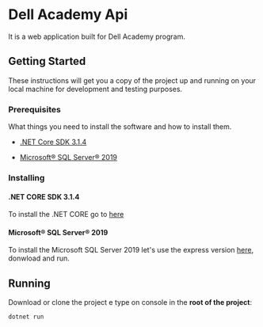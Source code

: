 # Dell Academy Api

It is a web application built for Dell Academy program.

## Getting Started

These instructions will get you a copy of the project up and running on your local machine for development and testing purposes.

### Prerequisites

What things you need to install the software and how to install them.

* [.NET Core SDK 3.1.4](https://dotnet.microsoft.com/download)

* [Microsoft® SQL Server® 2019](https://www.microsoft.com/en-us/download/details.aspx?id=101064)

### Installing

#### .NET CORE SDK 3.1.4
To install the .NET CORE go to [here](https://dotnet.microsoft.com/download/dotnet-core/3.1)

#### Microsoft® SQL Server® 2019
To install the Microsoft SQL Server 2019 let's use the express version [here](https://www.microsoft.com/en-us/download/details.aspx?id=101064), donwload and run.

## Running
Download or clone the project e type on console in the **root of the project**:
```powershell
dotnet run
```